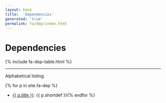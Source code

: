 ```yaml
---
layout: base
title:  'Dependencies'
generated: 'true'
permalink: fa/dep/index.html
---
```


# Dependencies

{% include fa-dep-table.html %}

----------

Alphabetical listing

{% for p in site.fa-dep %}
* [{{ p.title }}](): {{ p.shortdef }}{% endfor %}
